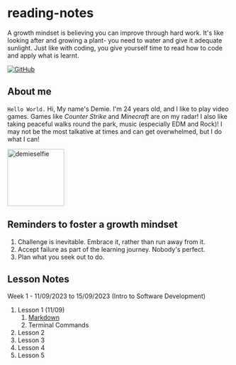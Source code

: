 # reading-notes
A growth mindset is believing you can improve through hard work. It's like looking after and growing a plant- you need to water and give it adequate sunlight.
Just like with coding, you give yourself time to read how to code and apply what is learnt.

<a href="https://github.com/RogueStar112">![GitHub](https://github.githubassets.com/images/modules/logos_page/GitHub-Mark.png)</a>

## About me

`Hello World.`
Hi, My name's Demie. I'm 24 years old, and I like to play video games. Games like *Counter Strike* and *Minecraft* are on my radar!
I also like taking peaceful walks round the park, music (especially EDM and Rock)! I may not be the most talkative at times and can
get overwhelmed, but I do what I can!

<img src="https://i.ibb.co/stWp728/demieselfie.png" alt="demieselfie" border="0" width="128" height="128">

## Reminders to foster a growth mindset

1. Challenge is inevitable. Embrace it, rather than run away from it.
2. Accept failure as part of the learning journey. Nobody's perfect.
3. Plan what you seek out to do.

## Lesson Notes

Week 1 - 11/09/2023 to 15/09/2023 (Intro to Software Development)

1. Lesson 1 (11/09)
   1. [Markdown](markdown.md)
   2. Terminal Commands
2. Lesson 2
3. Lesson 3
4. Lesson 4 
5. Lesson 5



